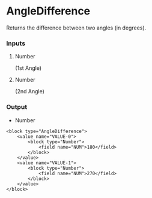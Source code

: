 # AngleDifference

Returns the difference between two angles (in degrees).

### Inputs

1. Number

    (1st Angle)

2. Number

    (2nd Angle)

### Output

-   Number

```blockly
<block type="AngleDifference">
    <value name="VALUE-0">
        <block type="Number">
            <field name="NUM">180</field>
        </block>
    </value>
    <value name="VALUE-1">
        <block type="Number">
            <field name="NUM">270</field>
        </block>
    </value>
</block>
```
